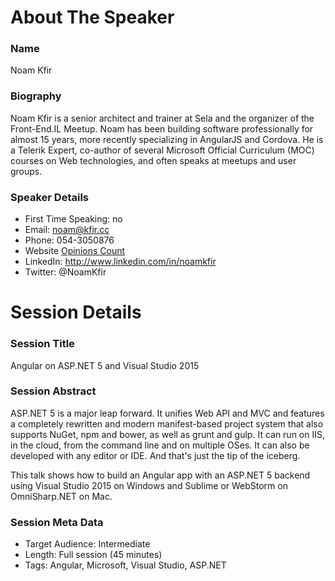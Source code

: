 About The Speaker
=================

### Name

Noam Kfir

### Biography

Noam Kfir is a senior architect and trainer at Sela and the organizer of the Front-End.IL Meetup.
Noam has been building software professionally for almost 15 years, more recently specializing in
AngularJS and Cordova. He is a Telerik Expert, co-author of several Microsoft Official
Curriculum (MOC) courses on Web technologies, and often speaks at meetups and user groups.

### Speaker Details

- First Time Speaking: no
- Email: noam@kfir.cc
- Phone: 054-3050876
- Website [Opinions Count](http://noam.kfir.cc)
- LinkedIn: http://www.linkedin.com/in/noamkfir
- Twitter: @NoamKfir

Session Details
===============

### Session Title

Angular on ASP.NET 5 and Visual Studio 2015

### Session Abstract

ASP.NET 5 is a major leap forward. It unifies Web API and MVC and features a completely
rewritten and modern manifest-based project system that also supports NuGet, npm and bower, as
well as grunt and gulp. It can run on IIS, in the cloud, from the command line and on multiple
OSes. It can also be developed with any editor or IDE. And that's just the tip of the iceberg.

This talk shows how to build an Angular app with an ASP.NET 5 backend using Visual Studio 2015
on Windows and Sublime or WebStorm on OmniSharp.NET on Mac.

### Session Meta Data

- Target Audience: Intermediate
- Length: Full session (45 minutes)
- Tags: Angular, Microsoft, Visual Studio, ASP.NET
